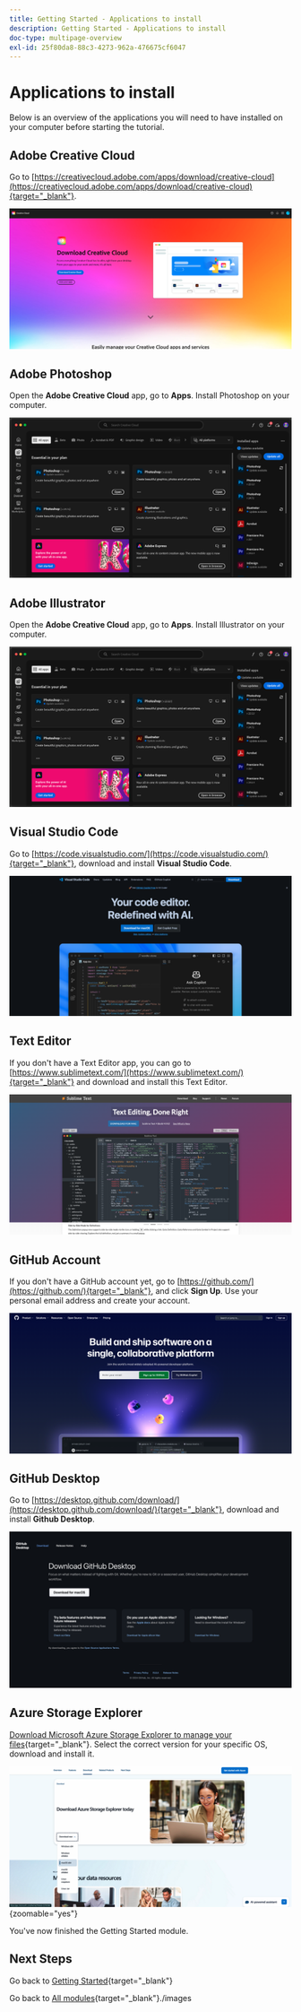 ```yaml
---
title: Getting Started - Applications to install
description: Getting Started - Applications to install
doc-type: multipage-overview
exl-id: 25f80da8-88c3-4273-962a-476675cf6047
---
```

# Applications to install

Below is an overview of the applications you will need to have installed on your computer before starting the tutorial.

## Adobe Creative Cloud

Go to [https://creativecloud.adobe.com/apps/download/creative-cloud](https://creativecloud.adobe.com/apps/download/creative-cloud){target="_blank"}. 

![Adobe I/O New Integration](./images/cc.png)

## Adobe Photoshop

Open the **Adobe Creative Cloud** app, go to **Apps**. Install Photoshop on your computer.

![Adobe I/O New Integration](./images/psd.png)

## Adobe Illustrator

Open the **Adobe Creative Cloud** app, go to **Apps**. Install Illustrator on your computer.

![Adobe I/O New Integration](./images/psd.png)

## Visual Studio Code

Go to [https://code.visualstudio.com/](https://code.visualstudio.com/){target="_blank"}, download and install **Visual Studio Code**.

![Block](./images/vsc1.png)

## Text Editor

If you don't have a Text Editor app, you can go to [https://www.sublimetext.com/](https://www.sublimetext.com/){target="_blank"} and download and install this Text Editor.

![Block](./images/text1.png)

## GitHub Account

If you don't have a GitHub account yet, go to [https://github.com/](https://github.com/){target="_blank"}, and click **Sign Up**. Use your personal email address and create your account.

![Block](./images/git.png)

## GitHub Desktop

Go to [https://desktop.github.com/download/](https://desktop.github.com/download/){target="_blank"}, download and install **Github Desktop**.

![Block](./images/block1.png)

## Azure Storage Explorer

[Download Microsoft Azure Storage Explorer to manage your files](https://azure.microsoft.com/en-us/products/storage/storage-explorer#Download-4){target="_blank"}. Select the correct version for your specific OS, download and install it.

![Azure Storage](./images/az10.png){zoomable="yes"}

You've now finished the Getting Started module.

## Next Steps

Go back to [Getting Started](./getting-started.md){target="_blank"}

Go back to [All modules](./../../../overview.md){target="_blank"}./images
